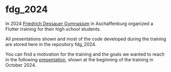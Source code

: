 # fdg_2024

In 2024 <a href="https://fdg-ab.de/">Friedrich Dessauer Gymnasium</a> in Aschaffenburg organized a Flutter training for their high school students. 

All presentations shown and most of the code developed during the training are stored here in the repository fdg_2024. 

You can find a motivation for the training and the goals we wanted to reach in the following <a href="https://guentherschmitt.github.io/fdg_2024/docs/01%20Why%20should%20I%20learn%20Flutter.pdf">presentation</a>, shown at the beginning of the training in October 2024.
